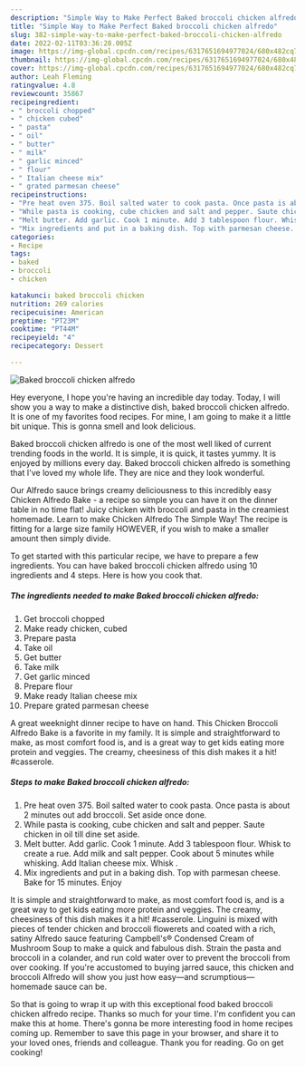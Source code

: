 ```yaml
---
description: "Simple Way to Make Perfect Baked broccoli chicken alfredo"
title: "Simple Way to Make Perfect Baked broccoli chicken alfredo"
slug: 382-simple-way-to-make-perfect-baked-broccoli-chicken-alfredo
date: 2022-02-11T03:36:28.005Z
image: https://img-global.cpcdn.com/recipes/6317651694977024/680x482cq70/baked-broccoli-chicken-alfredo-recipe-main-photo.jpg
thumbnail: https://img-global.cpcdn.com/recipes/6317651694977024/680x482cq70/baked-broccoli-chicken-alfredo-recipe-main-photo.jpg
cover: https://img-global.cpcdn.com/recipes/6317651694977024/680x482cq70/baked-broccoli-chicken-alfredo-recipe-main-photo.jpg
author: Leah Fleming
ratingvalue: 4.8
reviewcount: 35867
recipeingredient:
- " broccoli chopped"
- " chicken cubed"
- " pasta"
- " oil"
- " butter"
- " milk"
- " garlic minced"
- " flour"
- " Italian cheese mix"
- " grated parmesan cheese"
recipeinstructions:
- "Pre heat oven 375. Boil salted water to cook pasta. Once pasta is about 2 minutes out add broccoli. Set aside once done."
- "While pasta is cooking, cube chicken and salt and pepper. Saute chicken in oil till dine set aside."
- "Melt butter. Add garlic. Cook 1 minute. Add 3 tablespoon flour. Whisk to create a rue. Add milk and salt pepper. Cook about 5 minutes while whisking. Add Italian cheese mix. Whisk ."
- "Mix ingredients and put in a baking dish. Top with parmesan cheese. Bake for 15 minutes. Enjoy"
categories:
- Recipe
tags:
- baked
- broccoli
- chicken

katakunci: baked broccoli chicken 
nutrition: 269 calories
recipecuisine: American
preptime: "PT23M"
cooktime: "PT44M"
recipeyield: "4"
recipecategory: Dessert

---
```



![Baked broccoli chicken alfredo](https://img-global.cpcdn.com/recipes/6317651694977024/680x482cq70/baked-broccoli-chicken-alfredo-recipe-main-photo.jpg)

Hey everyone, I hope you're having an incredible day today. Today, I will show you a way to make a distinctive dish, baked broccoli chicken alfredo. It is one of my favorites food recipes. For mine, I am going to make it a little bit unique. This is gonna smell and look delicious.

Baked broccoli chicken alfredo is one of the most well liked of current trending foods in the world. It is simple, it is quick, it tastes yummy. It is enjoyed by millions every day. Baked broccoli chicken alfredo is something that I've loved my whole life. They are nice and they look wonderful.

Our Alfredo sauce brings creamy deliciousness to this incredibly easy Chicken Alfredo Bake - a recipe so simple you can have it on the dinner table in no time flat! Juicy chicken with broccoli and pasta in the creamiest homemade. Learn to make Chicken Alfredo The Simple Way! The recipe is fitting for a large size family HOWEVER, if you wish to make a smaller amount then simply divide.


To get started with this particular recipe, we have to prepare a few ingredients. You can have baked broccoli chicken alfredo using 10 ingredients and 4 steps. Here is how you cook that.

<!--inarticleads1-->

##### The ingredients needed to make Baked broccoli chicken alfredo:

1. Get  broccoli chopped
1. Make ready  chicken, cubed
1. Prepare  pasta
1. Take  oil
1. Get  butter
1. Take  milk
1. Get  garlic minced
1. Prepare  flour
1. Make ready  Italian cheese mix
1. Prepare  grated parmesan cheese


A great weeknight dinner recipe to have on hand. This Chicken Broccoli Alfredo Bake is a favorite in my family. It is simple and straightforward to make, as most comfort food is, and is a great way to get kids eating more protein and veggies. The creamy, cheesiness of this dish makes it a hit! #casserole. 

<!--inarticleads2-->

##### Steps to make Baked broccoli chicken alfredo:

1. Pre heat oven 375. Boil salted water to cook pasta. Once pasta is about 2 minutes out add broccoli. Set aside once done.
1. While pasta is cooking, cube chicken and salt and pepper. Saute chicken in oil till dine set aside.
1. Melt butter. Add garlic. Cook 1 minute. Add 3 tablespoon flour. Whisk to create a rue. Add milk and salt pepper. Cook about 5 minutes while whisking. Add Italian cheese mix. Whisk .
1. Mix ingredients and put in a baking dish. Top with parmesan cheese. Bake for 15 minutes. Enjoy


It is simple and straightforward to make, as most comfort food is, and is a great way to get kids eating more protein and veggies. The creamy, cheesiness of this dish makes it a hit! #casserole. Linguini is mixed with pieces of tender chicken and broccoli flowerets and coated with a rich, satiny Alfredo sauce featuring Campbell&#39;s® Condensed Cream of Mushroom Soup to make a quick and fabulous dish. Strain the pasta and broccoli in a colander, and run cold water over to prevent the broccoli from over cooking. If you&#39;re accustomed to buying jarred sauce, this chicken and broccoli Alfredo will show you just how easy—and scrumptious—homemade sauce can be. 

So that is going to wrap it up with this exceptional food baked broccoli chicken alfredo recipe. Thanks so much for your time. I'm confident you can make this at home. There's gonna be more interesting food in home recipes coming up. Remember to save this page in your browser, and share it to your loved ones, friends and colleague. Thank you for reading. Go on get cooking!
